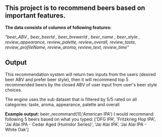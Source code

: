 
## This project is to recommend beers based on important features. 

**The data consists of columns of following features:**


*"beer_ABV , beer_beerId , beer_brewerId , beer_name , beer_style	, review_appearance, review_palette, review_overall, review_taste, review_profileName, review_aroma, review_text, review_time"*

## Output

This recommendation system will return two inputs from the users (desired beer ABV and prefer beer style), then it will recommend top 5 recommended beers by the closed ABV of user input from user's beer style choices. 

The engine uses the sub dataset that is filtered by 5/5 rated on all categories: taste, aroma, appearance, palette and overall

**Example output:**
beer_recommand(10,'American IPA')
I would recommand following 5 beers based on what you typed:  ['DFG IPA', 'Fritzkrieg Hop IPA', 'Jai Alai IPA - Cedar Aged (Humidor Series)', 'Jai Alai IPA', 'Jai Alai IPA - White Oak']
